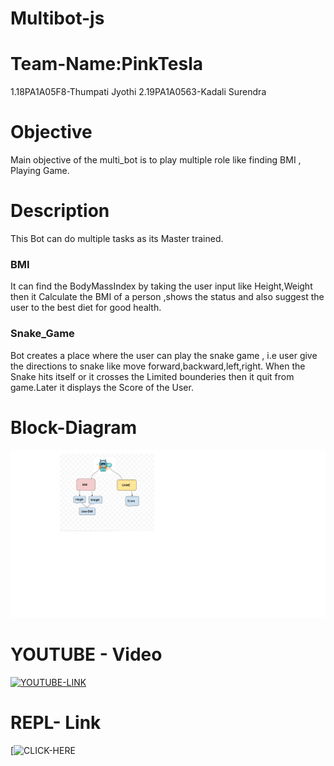 # Multibot-js
# Team-Name:PinkTesla
1.18PA1A05F8-Thumpati Jyothi
2.19PA1A0563-Kadali Surendra

# Objective 
  Main objective of the multi_bot is to play multiple role like finding BMI , Playing Game.  
# Description
  This Bot can do multiple tasks as its Master trained.

### BMI
   It can find the BodyMassIndex by taking the user input like Height,Weight then it Calculate the BMI of a person ,shows the status and also suggest the user to the best diet for good health.

### Snake_Game
   Bot creates a place where the user can play the snake game , i.e user give the directions to snake like move forward,backward,left,right. When the Snake hits itself or it crosses the Limited bounderies then it quit from game.Later it displays the Score of the User.

# Block-Diagram
  ![Block_Diagram](https://raw.githubusercontent.com/Jyothi12015-t/Multibot-js/main/block-dia-web.png)
  
  
# YOUTUBE - Video
[![YOUTUBE-LINK](https://img.youtube.com/vi/rQWC4L57XqM/0.jpg)](https://www.youtube.com/watch?v=rQWC4L57XqM)

# REPL- Link
[![CLICK-HERE](https://jyothi-5f8.thumpatijyothi.repl.co/)


